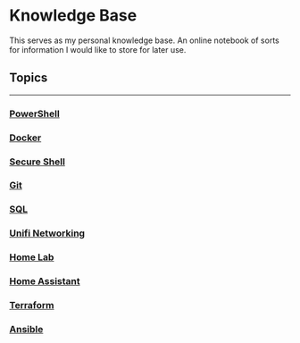 # Knowledge Base
This serves as my personal knowledge base. An online notebook of sorts for information I would like to store for later use.  

## Topics
---
### [PowerShell](./powershell/powershell.md)
### [Docker](./docker/docker.md)
### [Secure Shell](./ssh/SecureShell.md)
### [Git](./git/git.md)
### [SQL](./sql/sql.md)
### [Unifi Networking](./unifi.md)
### [Home Lab](./homelab/homelab.md)
### [Home Assistant](./homeassistant/homeassistant.md)
### [Terraform](./terraform/terraform.md)
### [Ansible](./ansible/andsible.md)
